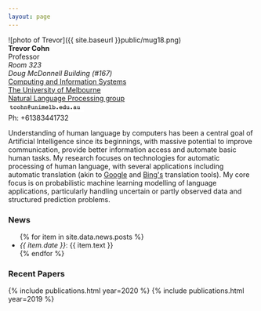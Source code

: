 ```yaml
---
layout: page
---
```


<div class="row">
    <div class="col-sm-3">
	![photo of Trevor]({{ site.baseurl }}public/mug18.png)
    </div> 
    <div class="col-sm-9">
	  <div class="row">
	    <div class="col-sm-3">
	      <b>Trevor Cohn</b>
	      <br>Professor 
	      <address>
		Room 323<br/>
		Doug McDonnell Building (#167)
	      </address>
	    </div>
		<div class="col-sm-7">
		  <a href="http://www.cis.unimelb.edu.au">Computing and Information Systems</a><br/>
		  <a href="http://www.unimelb.edu.au">The University of Melbourne</a><br/>
		  <a href="http://uom-nlp.github.io/">Natural Language Processing group</a>
		</div>
	  </div>
	  <div class="row">
	    <div class="col-sm-3">
	<script type="text/javascript"><!--
	document.write('<a href="' +
	'&#109;&#097;&#105;&#108;&#116;&#111;&#058;&#116;' +
	'&#099;&#111;&#104;&#110;&#064;&#117;&#110;&#105;' +
	'&#109;&#101;&#108;&#098;&#046;&#101;&#100;&#117;' +
	'&#046;&#097;&#117;&#013;&#010;">' +
	'<span class="glyphicon glyphicon-envelope"></span></a> Email');
	//-->
	</script>
	<noscript><IMG alt="E-mail" border=0 src="./email.jpg"></noscript>
	    </div>
	    <div class="col-sm-7"> Ph: +61383441732 </div>
	    </div>
	</div>
    </div>

<p class="message">
  Understanding of human language by computers has been a central goal of
  Artificial Intelligence since its beginnings, with massive potential to
  improve communication, provide better information access and automate basic
  human tasks. My research focuses on technologies for automatic processing of
  human language, with several applications including automatic translation 
  (akin to <a href="http://translate.google.com">Google</a> and
  <a href="http://www.bing.com/translator">Bing's</a> translation tools). 
  My core focus is on probabilistic machine learning modelling
  of language applications, particularly handling uncertain
  or partly observed data and structured prediction problems.
</p>

<h3>News</h3>
<ul>
{% for item in site.data.news.posts %}
  <li><i>{{ item.date }}</i>: {{ item.text }}</li>
{% endfor %}
</ul>

<h3>Recent Papers</h3>

{% include publications.html year=2020 %}
{% include publications.html year=2019 %}
